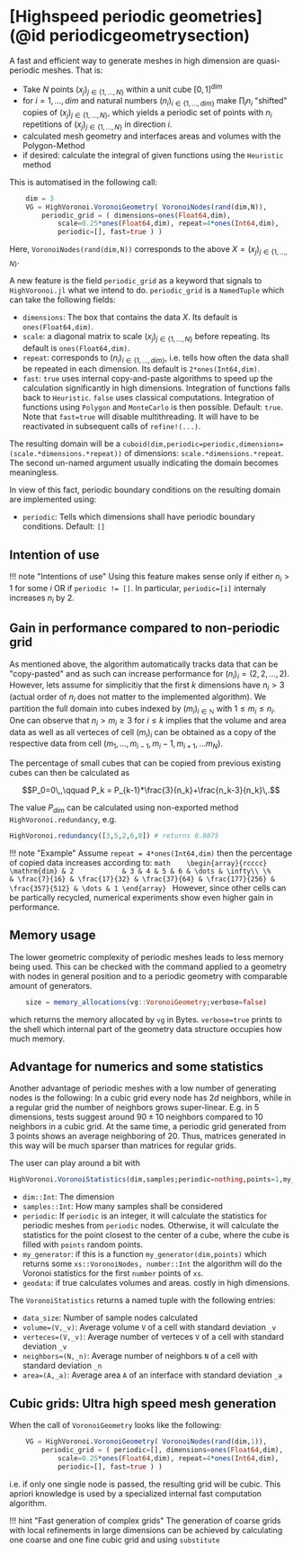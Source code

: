 
# [Highspeed periodic geometries](@id periodicgeometrysection)

A fast and efficient way to generate meshes in high dimension are quasi-periodic meshes. That is:
- Take $N$ points $(x_j)_{j\in\{1,\dots,N\}}$ within a unit cube $[0,1]^{dim}$
- for $i=1,\dots,dim$ and natural numbers $(n_i)_{i\in\{1,\dots,dim\}}$ make $\prod_i n_i$ "shifted" copies of $(x_j)_{j\in\{1,\dots,N\}}$, which yields a periodic set of points with $n_i$ repetitions of $(x_j)_{j\in\{1,\dots,N\}}$ in direction $i$.
- calculated mesh geometry and interfaces areas and volumes with the Polygon-Method
- if desired: calculate the integral  of given functions using the `Heuristic` method

This is automatised in the following call:

```julia
    dim = 3 
    VG = HighVoronoi.VoronoiGeometry( VoronoiNodes(rand(dim,N)), 
        periodic_grid = ( dimensions=ones(Float64,dim), 
            scale=0.25*ones(Float64,dim), repeat=4*ones(Int64,dim), 
            periodic=[], fast=true ) )
```

Here, `VoronoiNodes(rand(dim,N))` corresponds to the above $X=(x_j)_{j\in\{1,\dots,N\}}$.

A new feature is the field `periodic_grid` as a keyword that signals to `HighVoronoi.jl` what we intend to do. `periodic_grid` is a `NamedTuple` which can take the following fields:
- `dimensions`: The box that contains the data $X$. Its default is `ones(Float64,dim)`.
- `scale`: a diagonal matrix to scale $(x_j)_{j\in\{1,\dots,N\}}$ before repeating. Its default is `ones(Float64,dim)`.
- `repeat`: corresponds to $(n_i)_{i\in\{1,\dots,dim\}}$, i.e. tells how often the data shall be repeated in each dimension. Its default is `2*ones(Int64,dim)`.
- `fast`: `true` uses internal copy-and-paste algorithms to speed up the calculation significantly in high dimensions. Integration of functions  falls back to `Heuristic`. `false` uses classical computations. Integration of functions using `Polygon` and `MonteCarlo` is then possible. Default: `true`. Note that `fast=true` will disable multithreading. It will have to be reactivated in subsequent calls of `refine!(...)`.

The resulting domain will be a `cuboid(dim,periodic=periodic,dimensions=(scale.*dimensions.*repeat))` of dimensions: `scale.*dimensions.*repeat`. The second un-named argument usually indicating the domain becomes meaningless. 

In view of this fact, periodic boundary conditions on the resulting domain are implemented using:
- `periodic`: Tells which dimensions shall have periodic boundary conditions. Default: `[]`

## Intention of use 

!!! note "Intentions of use"
    Using this feature makes sense only if either $n_i>1$ for some $i$ OR if `periodic != []`. In particular, `periodic=[i]` internaly increases $n_i$ by $2$.

## Gain in performance compared to non-periodic grid 

As mentioned above, the algorithm automatically tracks data that can be "copy-pasted" and as such can increase performance for $(n_i)_i = (2,2,\dots,2)$. However, lets assume for simplicitiy that the first $k$ dimensions have $n_i>3$ (actual order of $n_i$ does not matter to the implemented algorithm). We partition the full domain into cubes indexed by $(m_i)_{i\in\mathbb N}$ with $1\leq m_i\leq n_i$. One can observe that $n_i>m_i\geq3$ for $i\leq k$ implies that the volume and area data as well as all verteces of cell $(m_i)_i$ can be obtained as a copy of the respective data from cell $(m_1,\dots,m_{i-1},m_i-1,m_{i+1},\dots m_N)$.      

The percentage of small cubes that can be copied from previous existing cubes can then be calculated as 

```math
P_0=0\,,\qquad P_k = P_{k-1}*\frac{3}{n_k}+\frac{n_k-3}{n_k}\,.
```
The value $P_{dim}$ can be calculated using non-exported method `HighVoronoi.redundancy`, e.g.
```julia
HighVoronoi.redundancy([3,5,2,6,8]) # returns 0.8875
```

!!! note "Example"
    Assume `repeat = 4*ones(Int64,dim)` then the percentage of copied data increases according to:
    ```math   
    \begin{array}{rcccc}
    \mathrm{dim} & 2            & 3 & 4 & 5 & 6 & \dots & \infty\\
    \%           & \frac{7}{16} & \frac{17}{32} & \frac{37}{64} & \frac{177}{256} & \frac{357}{512} & \dots & 1
    \end{array}
    ```
    However, since other cells can be partically recycled, numerical experiments show even higher gain in performance.

## Memory usage

The lower geometric complexity of periodic meshes leads to less memory being used. This can be checked with the command applied to a geometry with nodes in general position and to a periodic geometry with comparable amount of generators.

```julia
    size = memory_allocations(vg::VoronoiGeometry;verbose=false)
```

which returns the memory allocated by `vg` in Bytes. `verbose=true` prints to the shell which internal part of the geometry data structure occupies how much memory. 

## Advantage for numerics and some statistics

Another advantage of periodic meshes with a low number of generating nodes is the following: In a cubic grid every node has $2d$ neighbors, while in a regular grid the number of neighbors grows super-linear. E.g. in 5 dimensions, tests suggest around $90\pm 10$ neighbors compared to $10$ neighbors in a cubic grid. At the same time, a periodic grid generated from 3 points shows an average neighboring of $20$. Thus, matrices generated in this way will be much sparser than matrices for regular grids.

The user can play around a bit with 
```julia
HighVoronoi.VoronoiStatistics(dim,samples;periodic=nothing,points=1,my_generator=nothing,geodata=true)
```
- `dim::Int`: The dimension
- `samples::Int`: How many samples shall be considered
- `periodic`: If `periodic` is an integer, it will calculate the statistics for periodic meshes from `periodic` nodes. Otherwise, it will calculate the statistics for the point closest to the center of a cube, where the cube is filled with `points` random points. 
- `my_generator`: if this is a function `my_generator(dim,points)` which returns some `xs::VoronoiNodes, number::Int` the algorithm will do the Voronoi statistics for the first `number` points of `xs`.
- `geodata`: if true calculates volumes and areas. costly in high dimensions.

The `VoronoiStatistics` returns a named tuple with the following entries:
- `data_size`: Number of sample nodes calculated
- `volume=(V,_v)`: Average volume `V` of a cell with standard deviation `_v`
- `verteces=(V,_v)`: Average number of verteces `V` of a cell with standard deviation `_v`
- `neighbors=(N,_n)`: Average number of neighbors `N` of a cell with standard deviation `_n`
- `area=(A,_a)`: Average area  `A` of an interface  with standard deviation `_a`

## Cubic grids: Ultra high speed mesh generation

When the call of `VoronoiGeometry` looks like the following:

```julia
    VG = HighVoronoi.VoronoiGeometry( VoronoiNodes(rand(dim,1)), 
        periodic_grid = ( periodic=[], dimensions=ones(Float64,dim), 
            scale=0.25*ones(Float64,dim), repeat=4*ones(Int64,dim), 
            periodic=[], fast=true ) )
```

i.e. if only one single node is passed, the resulting grid will be cubic. This apriori knowledge is used by a specialized  internal fast computation algorithm.

!!! hint "Fast generation of complex grids"
    The generation of coarse grids with local refinements in large dimensions can be achieved by calculating one coarse and one fine cubic grid and using `substitute` 